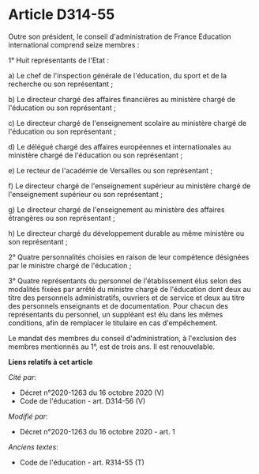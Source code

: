 # Article D314-55

Outre son président, le conseil d'administration de France Education international comprend seize membres :

1° Huit représentants de l'Etat :

a) Le chef de l'inspection générale de l'éducation, du sport et de la recherche ou son représentant ;

b) Le directeur chargé des affaires financières au ministère chargé de l'éducation ou son représentant ;

c) Le directeur chargé de l'enseignement scolaire au ministère chargé de l'éducation ou son représentant ;

d) Le délégué chargé des affaires européennes et internationales au ministère chargé de l'éducation ou son représentant ;

e) Le recteur de l'académie de Versailles ou son représentant ;

f) Le directeur chargé de l'enseignement supérieur au ministère chargé de l'enseignement supérieur ou son représentant ;

g) Le directeur chargé de l'enseignement au ministère des affaires étrangères ou son représentant ;

h) Le directeur chargé du développement durable au même ministère ou son représentant ;

2° Quatre personnalités choisies en raison de leur compétence désignées par le ministre chargé de l'éducation ;

3° Quatre représentants du personnel de l'établissement élus selon des modalités fixées par arrêté du ministre chargé de
l'éducation dont deux au titre des personnels administratifs, ouvriers et de service et deux au titre des personnels
enseignants et de documentation. Pour chacun des représentants du personnel, un suppléant est élu dans les mêmes conditions,
afin de remplacer le titulaire en cas d'empêchement.

Le mandat des membres du conseil d'administration, à l'exclusion des membres mentionnés au 1°, est de trois ans. Il est
renouvelable.

**Liens relatifs à cet article**

_Cité par_:

  - Décret n°2020-1263 du 16 octobre 2020 (V)
  - Code de l'éducation - art. D314-56 (V)

_Modifié par_:

  - Décret n°2020-1263 du 16 octobre 2020 - art. 1

_Anciens textes_:

  - Code de l'éducation - art. R314-55 (T)
